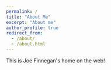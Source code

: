 ```yaml
---
permalink: /
title: "About Me"
excerpt: "About me"
author_profile: true
redirect_from: 
  - /about/
  - /about.html
---
```


This is Joe Finnegan's home on the web!
